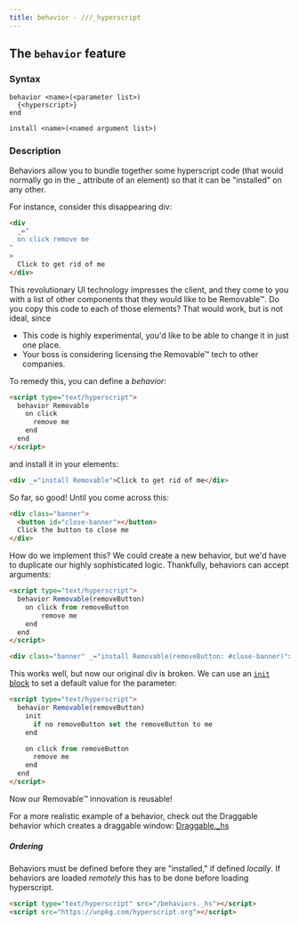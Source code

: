 ```yaml
---
title: behavior - ///_hyperscript
---
```


## The `behavior` feature

### Syntax

```ebnf
behavior <name>(<parameter list>)
  {<hyperscript>}
end
```

```ebnf
install <name>(<named argument list>)
```

### Description

Behaviors allow you to bundle together some hyperscript code (that would normally go in the \_ attribute of an element) so that it can be "installed" on any other.

For instance, consider this disappearing div:

```html
<div
  _="
  on click remove me
"
>
  Click to get rid of me
</div>
```

This revolutionary UI technology impresses the client, and they come to you with a list of other components that they would like to be Removable™. Do you copy this code to each of those elements? That would work, but is not ideal, since

- This code is highly experimental, you'd like to be able to change it in just one place.
- Your boss is considering licensing the Removable™ tech to other companies.

To remedy this, you can define a _behavior_:

<!-- I've never actually had a job, so I'm just imitating stories from tech
     talks. This is what the industry is like, right? -->

```html
<script type="text/hyperscript">
  behavior Removable
    on click
      remove me
    end
  end
</script>
```

and install it in your elements:

```html
<div _="install Removable">Click to get rid of me</div>
```

So far, so good! Until you come across this:

```html
<div class="banner">
  <button id="close-banner"></button>
  Click the button to close me
</div>
```

How do we implement this? We could create a new behavior, but we'd have to duplicate our highly sophisticated logic. Thankfully, behaviors can accept arguments:

```html
<script type="text/hyperscript">
  behavior Removable(removeButton)
    on click from removeButton
        remove me
    end
  end
</script>
```

```html
<div class="banner" _="install Removable(removeButton: #close-banner)">...</div>
```

This works well, but now our original div is broken. We can use an [`init` block](/features/init/) to set a default value for the parameter:

```html
<script type="text/hyperscript">
  behavior Removable(removeButton)
    init
      if no removeButton set the removeButton to me
    end

    on click from removeButton
      remove me
    end
  end
</script>
```

Now our Removable™ innovation is reusable!

 For a more realistic example of a behavior, check out the Draggable behavior which creates a draggable window: [Draggable.\_hs](https://gist.github.com/dz4k/6505fb82ae7fdb0a03e6f3e360931aa9)

##### Ordering

Behaviors must be defined before they are "installed," if defined _locally_. If behaviors are loaded _remotely_ this has to be done before loading hyperscript.

```html
<script type="text/hyperscript" src="/behaviors._hs"></script>
<script src="https://unpkg.com/hyperscript.org"></script>
```
